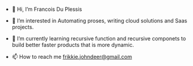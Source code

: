 - 👋 Hi, I’m Francois Du Plessis
- 👀 I’m interested in Automating proses, writing cloud solutions and Saas projects.
- 🌱 I’m currently learning recursive function and recursive componets to build better faster products that is more dynamic.

- 📫 How to reach me frikkie.johndeer@gmail.com

<!---
francois11-dp/francois11-dp is a ✨ special ✨ repository because its `README.md` (this file) appears on your GitHub profile.
You can click the Preview link to take a look at your changes.
--->

